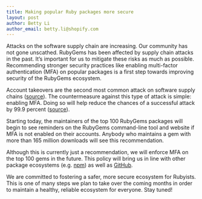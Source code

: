 ```yaml
---
title: Making popular Ruby packages more secure
layout: post
author: Betty Li
author_email: betty.li@shopify.com
---
```


Attacks on the software supply chain are increasing. Our community has not gone unscathed. RubyGems has been affected by supply chain attacks in the past. It’s important for us to mitigate these risks as much as possible. Recommending stronger security practices like enabling multi-factor authentication (MFA) on popular packages is a first step towards improving security of the RubyGems ecosystem.

Account takeovers are the second most common attack on software supply chains ([source](https://arxiv.org/abs/2002.01139)). The countermeasure against this type of attack is simple: enabling MFA. Doing so will help reduce the chances of a successful attack by 99.9 percent ([source](https://www.microsoft.com/security/blog/2019/08/20/one-simple-action-you-can-take-to-prevent-99-9-percent-of-account-attacks/)).

Starting today, the maintainers of the top 100 RubyGems packages will begin to see reminders on the RubyGems command-line tool and website if MFA is not enabled on their accounts. Anybody who maintains a gem with more than 165 million downloads will see this recommendation.

Although this is currently just a recommendation, we will enforce MFA on the top 100 gems in the future. This policy will bring us in line with other package ecosystems (e.g. [npm](https://github.blog/2022-02-01-top-100-npm-package-maintainers-require-2fa-additional-security/)) as well as [GitHub](https://github.blog/2022-05-04-software-security-starts-with-the-developer-securing-developer-accounts-with-2fa/).

We are committed to fostering a safer, more secure ecosystem for Rubyists. This is one of many steps we plan to take over the coming months in order to maintain a healthy, reliable ecosystem for everyone. Stay tuned!
